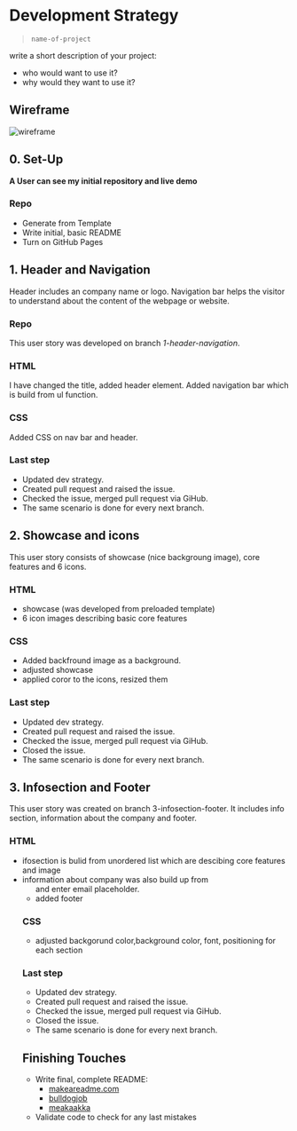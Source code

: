 # Development Strategy

> `name-of-project`

write a short description of your project:
- who would want to use it?
- why would they want to use it?

## Wireframe

<!-- include a wireframe for your project in this repository, and display it here -->
<!-- wireframe.cc is a good site for getting started with wireframes -->
![wireframe]()

## 0. Set-Up

__A User can see my initial repository and live demo__

### Repo

- Generate from Template
- Write initial, basic README
- Turn on GitHub Pages

## 1. Header and Navigation

Header includes an company name or logo.
Navigation bar helps the visitor to understand about the content of the webpage or website.



### Repo
This user story was developed on branch *1-header-navigation*.


### HTML

I have changed the title, added header element.
Added navigation bar which is build from ul function.

### CSS

Added CSS on nav bar and header.

### Last step
* Updated dev strategy.
* Created pull request and raised the issue.
* Checked the issue, merged pull request via GiHub.
* The same scenario is done for every next branch.


## 2. Showcase and icons

This user story consists of showcase (nice backgroung image), core features and 6 icons.

### HTML

- showcase (was developed from preloaded template)
- 6 icon images describing basic core features

### CSS

- Added backfround image as a background.
- adjusted showcase
- applied coror to the icons, resized them

### Last step
* Updated dev strategy.
* Created pull request and raised the issue.
* Checked the issue, merged pull request via GiHub.
* Closed the issue.
* The same scenario is done for every next branch.
## 3. Infosection and Footer

This user story was created on branch 3-infosection-footer.
It includes info section, information about the company and footer.

### HTML

- ifosection is bulid from unordered list which are descibing core features and image
- information about company was also build up from <ul> and enter email placeholder.
- added footer

### CSS

- adjusted backgorund color,background color, font, positioning for each section


### Last step
* Updated dev strategy.
* Created pull request and raised the issue.
* Checked the issue, merged pull request via GiHub.
* Closed the issue.
* The same scenario is done for every next branch.


## Finishing Touches

- Write final, complete README:
  - [makeareadme.com](https://www.makeareadme.com/)
  - [bulldogjob](https://bulldogjob.com/news/449-how-to-write-a-good-readme-for-your-github-project)
  - [meakaakka](https://medium.com/@meakaakka/a-beginners-guide-to-writing-a-kickass-readme-7ac01da88ab3)
- Validate code to check for any last mistakes
